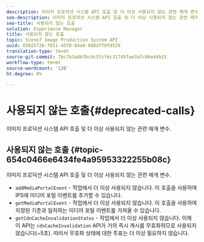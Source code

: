 ```yaml
---
description: 이미지 프로덕션 시스템 API 호출 및 더 이상 사용되지 않는 관련 매개 변수.
seo-description: 이미지 프로덕션 시스템 API 호출 및 더 이상 사용되지 않는 관련 매개 변수.
seo-title: 사용되지 않는 호출
solution: Experience Manager
title: 사용되지 않는 호출
topic: Scene7 Image Production System API
uuid: 03925728-f011-45f0-84a6-808dff0fd529
translation-type: tm+mt
source-git-commit: 7bc7b3a86fbcdc57cfdc31745fae3afc06e44b15
workflow-type: tm+mt
source-wordcount: '120'
ht-degree: 0%

---
```



# 사용되지 않는 호출{#deprecated-calls}

이미지 프로덕션 시스템 API 호출 및 더 이상 사용되지 않는 관련 매개 변수.

## 사용되지 않는 호출 {#topic-654c0466e6434fe4a95953322255b08c}

이미지 프로덕션 시스템 API 호출 및 더 이상 사용되지 않는 관련 매개 변수.

* `addMediaPortalEvent` - 작업에서 더 이상 사용되지 않습니다. 이 호출을 사용하여 IPS에 미디어 포털 이벤트를 추가할 수 있습니다.
* `getMediaPortalEvent` - 작업에서 더 이상 사용되지 않습니다. 이 호출을 사용하여 지정된 기준과 일치하는 미디어 포털 이벤트를 가져올 수 있습니다.
* `getCdnCacheInvalidationStatus` - 작업에서 더 이상 사용되지 않습니다. 이제 이 API는 `cdnCacheInvalidation` API가 거의 즉시 캐시를 무효화하므로 사용되지 않습니다(~5초). 따라서 무효화 상태에 대한 투표는 더 이상 필요하지 않습니다.

